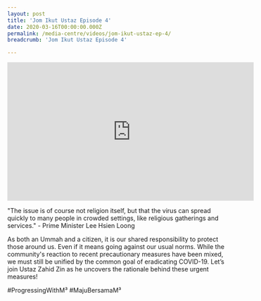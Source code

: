 ```yaml
---
layout: post
title: 'Jom Ikut Ustaz Episode 4'
date: 2020-03-16T00:00:00.000Z
permalink: /media-centre/videos/jom-ikut-ustaz-ep-4/
breadcrumb: 'Jom Ikut Ustaz Episode 4'

---
```



<div class="bp-youtube">
<iframe width="560" height="315" src="https://www.youtube.com/embed/hlOE3_zwAOs" frameborder="0" allow="accelerometer; autoplay; encrypted-media; gyroscope; picture-in-picture" allowfullscreen></iframe>

</div>

"The issue is of course not religion itself, but that the virus can spread quickly to many people in crowded settings, like religious gatherings and services." - Prime Minister Lee Hsien Loong

As both an Ummah and a citizen, it is our shared responsibility to protect those around us. Even if it means going against our usual norms. While the community's reaction to recent precautionary measures have been mixed, we must still be unified by the common goal of eradicating COVID-19. Let’s join Ustaz Zahid Zin as he uncovers the rationale behind these urgent measures!

#ProgressingWithM³ #MajuBersamaM³
